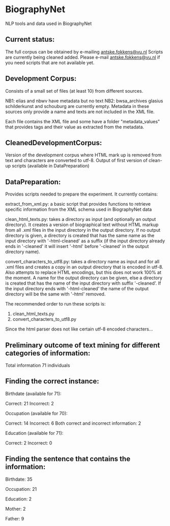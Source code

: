 BiographyNet
============

NLP tools and data used in BiographyNet

Current status:
--------------

The full corpus can be obtained by e-mailing antske.fokkens@vu.nl
Scripts are currently being cleaned added. Please e-mail antske.fokkens@vu.nl if you need scripts that are not available yet.

Development Corpus:
------------------

Consists of a small set of files (at least 10) from different sources.

NB1: elias and nbwv have metadata but no text
NB2: bwsa_archives glasius schilderkunst and schouburg are currently empty. Metadata in these sources only provide a name and texts are not included in the XML file.

Each file contains the XML file and some have a folder "metadata_values" that provides tags and their value as extracted from the metadata.

CleanedDevelopmentCorpus:
-------------------------

Version of the development corpus where HTML mark up is removed from text and characters are converted to utf-8.
Output of first version of clean-up scripts (available in DataPreparation)

DataPreparation:
---------------

Provides scripts needed to prepare the experiment. It currently contains:


extract_from_xml.py: a basic script that provides functions to retrieve specific information from the XML schema used in BiographyNet data

clean_html_texts.py: takes a directory as input (and optionally an output directory). It creates a version of biographical text without HTML markup from all .xml files in the input directory in the output directory. If no output directory is given, a directory is created that has the same name as the input directory with '-html-cleaned' as a suffix (if the input directory already ends in '-cleaned' it will insert '-html' before '-cleaned' in the output directory name).

convert_characters_to_utf8.py: takes a directory name as input and for all .xml files and creates a copy in an output directory that is encoded in utf-8. Also attempts to replace HTML encodings, but this does not work 100% at the moment. A name for the output directory can be given, else a directory is created that has the name of the input directory with suffix '-cleaned'. If the input directory ends with '-html-cleaned' the name of the output directory will be the same with '-html' removed.

The recommended order to run these scripts is:

1. clean_html_texts.py
2. convert_characters_to_utf8.py

Since the html parser does not like certain utf-8 encoded characters...



  





Preliminary outcome of text mining for different categories of information:
--------------------------------------------------------------------------

Total information 71 individuals

Finding the correct instance:
----------------------------

Birthdate (available for 71): 

Correct: 21 Incorrect: 2

Occupation (available for 70):

Correct: 14 Incorrect: 6 Both correct and incorrect information: 2

Education (available for 71):

Correct: 2 Incorrect: 0

Finding the sentence that contains the information:
--------------------------------------------------

Birthdate: 35

Occupation: 21

Education: 2

Mother: 2

Father: 9




